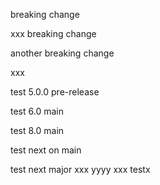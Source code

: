 breaking change

xxx
breaking change

another breaking change


xxx

test 5.0.0 pre-release

test 6.0 main

test 8.0 main

test next on main

test next major
xxx
yyyy
xxx
testx